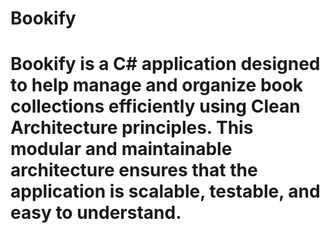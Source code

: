 # Bookify

# Bookify is a C# application designed to help manage and organize book collections efficiently using Clean Architecture principles. This modular and maintainable architecture ensures that the application is scalable, testable, and easy to understand.
